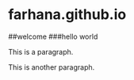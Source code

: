 # farhana.github.io
##welcome
###hello world
<p>This is a paragraph.</p>
<p>This is another paragraph.</p>
